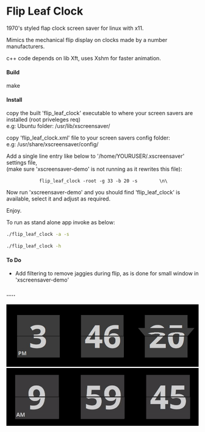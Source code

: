 # Flip Leaf Clock
1970's styled flap clock screen saver for linux with x11.

Mimics the mechanical flip display on clocks made by a number manufacturers.


c++ code depends on lib Xft, uses Xshm for faster animation.



#### Build
make


#### Install
copy the built 'flip_leaf_clock' executable to where your screen savers are installed (root priveleges req)\
e.g: Ubuntu folder: /usr/lib/xscreensaver/

copy 'flip_leaf_clock.xml' file to your screen savers config folder:\
e.g: /usr/share/xscreensaver/config/

Add a single line entry like below to '/home/YOURUSER/.xscreensaver' settings file,\
(make sure 'xscreensaver-demo' is not running as it rewrites this file):


				flip_leaf_clock -root -g 33 -b 20 -s	    \n\
				

Now run 'xscreensaver-demo' and you should find 'flip_leaf_clock' is available, select it and adjust as required.


Enjoy.




To run as stand alone app invoke as below:

```sh
./flip_leaf_clock -a -s
```
```sh
./flip_leaf_clock -h
```



#### To Do
- Add filtering to remove jaggies during flip, as is done for small window in 'xscreensaver-demo'



#### .....
![Flip Leaf Clock](flip_leaf_clock.jpg)
![Flip Leaf Clock](00output.gif)

